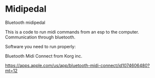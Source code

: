 # Midipedal
Bluetooth midipedal

This is a code to run midi commands from an esp to the computer. Communication through bluetooth.

Software you need to run properly:

Bluetooth Midi Connect from Korg inc.

https://apps.apple.com/us/app/bluetooth-midi-connect/id1074606480?mt=12 
